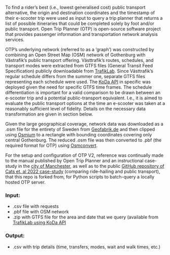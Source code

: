 To find a rider’s best (i.e., lowest generalised cost) public transport alternative, the origin and destination coordinates and the timestamp of their e-scooter trip were used as input to query a trip planner that returns a list of possible itineraries that could be completed solely by foot and/or public transport. Open Trip Planner (OTP) is open-source software project that provides passenger information and transportation network analysis services.

OTP’s underlying network (referred to as a ‘graph’) was constructed by combining an Open Street Map (OSM) network of Gothenburg with Västrafik’s public transport offering. Västtrafik’s routes, schedules, and transport modes were extracted from GTFS files (General Transit Feed Specification) publicly downloadable from [TrafikLab](trafiklab.se/). Since Västtrafik’s regular schedule differs from the summer one, separate GTFS files representing each schedule were used. The [KoDa API](https://www.trafiklab.se/api/trafiklab-apis/koda/) in specific was deployed given the need for specific GTFS time frames. The schedule differentiation is important for a valid comparison to be drawn between an e-scooter trip and a potential public-transport equivalent. I.e., it is aimed to evaluate the public transport options at the time an e-scooter was taken at a reasonably sufficient level of fidelity. Details on the necessary data transformation are given in section below.

Given the large geographical coverage, network data was downloaded as a .osm file for the entirety of Sweden from [Geofabrik.de](http://download.geofabrik.de/) and then clipped using [Osmium](https://docs.osmcode.org/osmium/latest/osmium-extract.html) to a rectangle with bounding coordinates covering only central Gothenburg. The reduced .osm file was then converted to .pbf (the required format for OTP) using [Osmconvert](https://wiki.openstreetmap.org/wiki/Osmconvert).

For the setup and configuration of OTP V2, reference was continually made to the manual published by Open Trip Planner and an instructional case-study in the [city of Manchester](https://www.researchgate.net/publication/321110774_OpenTripPlanner_-_creating_and_querying_your_own_multi-modal_route_planner), as well as to the public [GitHub repository of Cats et. al 2022 case-study](https://github.com/RafalKucharskiPK/query_PT) (comparing ride-hailing and public transport), that this repo is forked from, for Python scripts to batch-query a locally hosted OTP server.


### Input:
 * .csv file with requests 
 * .pbf file with OSM network
 * .zip with GTFS file for the area and date that we query (available from [TrafikLab using KoDa API]([https://www.transit.land/](https://www.trafiklab.se/api/trafiklab-apis/koda/))
 
 ### Output:
 * .csv with trip details (time, transfers, modes, wait and walk times, etc.)  
